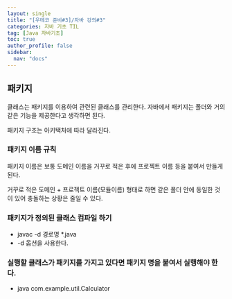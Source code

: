 ```yaml
---
layout: single
title: "[우테코 준비#3]/자바 강의#3"
categories: 자바 기초 TIL
tag: [Java 자바기초]
toc: true
author_profile: false
sidebar:
  nav: "docs"
---
```


## 패키지

클래스는 패키지를 이용하여 관련된 클래스를 관리한다. 자바에서 패키지는 폴더와 거의 같은 기능을 제공한다고 생각하면 된다.

패키지 구조는 아키택처에 따라 달라진다.

### 패키지 이름 규칙

패키지 이름은 보통 도메인 이름을 거꾸로 적은 후에 프로젝트 이름 등을 붙여서 만들게 된다.

거꾸로 적은 도메인 + 프로젝트 이름(모듈이름) 형태로 하면 같은 폴더 안에 동일한 것이 있어 충돌하는 상황은 줄일 수 있다.

### 패키지가 정의된 클래스 컴파일 하기

- javac -d 경로명 \*.java
- -d 옵션을 사용한다.

### 실행할 클래스가 패키지를 가지고 있다면 패키지 명을 붙여서 실행해야 한다.

- java com.example.util.Calculator

